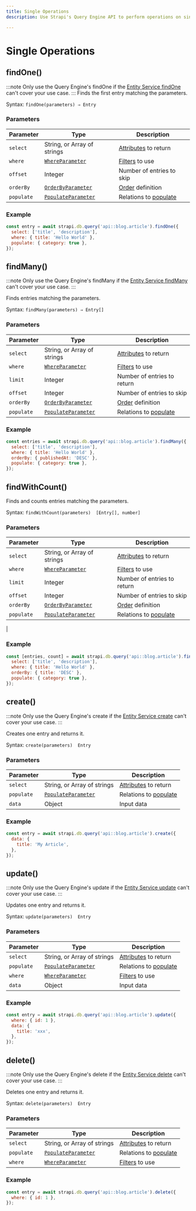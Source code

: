```yaml
---
title: Single Operations
description: Use Strapi's Query Engine API to perform operations on single entries.

---
```



# Single Operations

## findOne()

:::note
 Only use the Query Engine's findOne if the [Entity Service findOne](/dev-docs/api/entity-service/crud#findone) can't cover your use case.
:::
Finds the first entry matching the parameters.

Syntax: `findOne(parameters) ⇒ Entry`

### Parameters

| Parameter  | Type   | Description   |
| ---------- | -------------- | --------- |
| `select`   | String, or Array of strings | [Attributes](/dev-docs/backend-customization/models#model-attributes) to return |
| `where`    | [`WhereParameter`](/dev-docs/api/query-engine/filtering/) | [Filters](/dev-docs/api/query-engine/filtering/) to use   |
| `offset`   | Integer   | Number of entries to skip   |
| `orderBy`  | [`OrderByParameter`](/dev-docs/api/query-engine/order-pagination/) | [Order](/dev-docs/api/query-engine/order-pagination/) definition |
| `populate` | [`PopulateParameter`](/dev-docs/api/query-engine/populating/) | Relations to [populate](/dev-docs/api/query-engine/populating/) |

### Example

```js
const entry = await strapi.db.query('api::blog.article').findOne({
  select: ['title', 'description'],
  where: { title: 'Hello World' },
  populate: { category: true },
});
```

## findMany()

:::note
 Only use the Query Engine's findMany if the [Entity Service findMany](/dev-docs/api/entity-service/crud#findmany) can't cover your use case.
:::

Finds entries matching the parameters.

Syntax: `findMany(parameters) ⇒ Entry[]`

### Parameters

| Parameter | Type                           | Description                                |
| --------- | ------------------------------ | ------------------------------------------ |
| `select`   | String, or Array of strings | [Attributes](/dev-docs/backend-customization/models#model-attributes) to return |
| `where`    | [`WhereParameter`](/dev-docs/api/query-engine/filtering/)  | [Filters](/dev-docs/api/query-engine/filtering/) to use |
| `limit`   | Integer  | Number of entries to return  |
| `offset`   | Integer  | Number of entries to skip |
| `orderBy`  | [`OrderByParameter`](/dev-docs/api/query-engine/order-pagination/) | [Order](/dev-docs/api/query-engine/order-pagination/) definition |
| `populate` | [`PopulateParameter`](/dev-docs/api/query-engine/populating/)      | Relations to [populate](/dev-docs/api/query-engine/populating/)

### Example

```js
const entries = await strapi.db.query('api::blog.article').findMany({
  select: ['title', 'description'],
  where: { title: 'Hello World' },
  orderBy: { publishedAt: 'DESC' },
  populate: { category: true },
});
```

## findWithCount()

Finds and counts entries matching the parameters.

Syntax: `findWithCount(parameters)  [Entry[], number]`

### Parameters

| Parameter | Type                           | Description                                |
| --------- | ------------------------------ | ------------------------------------------ |
| `select`   | String, or Array of strings | [Attributes](/dev-docs/backend-customization/models#model-attributes) to return |
| `where`    | [`WhereParameter`](/dev-docs/api/query-engine/filtering/)          | [Filters](/dev-docs/api/query-engine/filtering/) to use |
| `limit`     | Integer    | Number of entries to return    |
| `offset`   | Integer  | Number of entries to skip  |
| `orderBy`  | [`OrderByParameter`](/dev-docs/api/query-engine/order-pagination/) | [Order](/dev-docs/api/query-engine/order-pagination/) definition |
| `populate` | [`PopulateParameter`](/dev-docs/api/query-engine/populating/)      | Relations to [populate](/dev-docs/api/query-engine/populating/)
|

### Example

```js
const [entries, count] = await strapi.db.query('api::blog.article').findWithCount({
  select: ['title', 'description'],
  where: { title: 'Hello World' },
  orderBy: { title: 'DESC' },
  populate: { category: true },
});
```

## create()

:::note
 Only use the Query Engine's create if the [Entity Service create](/dev-docs/api/entity-service/crud#create) can't cover your use case.
:::

Creates one entry and returns it.

Syntax: `create(parameters)  Entry`

### Parameters

| Parameter | Type                           | Description                                |
| --------- | ------------------------------ | ------------------------------------------ |
| `select`   | String, or Array of strings | [Attributes](/dev-docs/backend-customization/models#model-attributes) to return |
| `populate` | [`PopulateParameter`](/dev-docs/api/query-engine/populating/)  | Relations to [populate](/dev-docs/api/query-engine/populating/) |
| `data`  | Object   | Input data  |

### Example

```js
const entry = await strapi.db.query('api::blog.article').create({
  data: {
    title: 'My Article',
  },
});
```



## update()

:::note
 Only use the Query Engine's update if the [Entity Service update](/dev-docs/api/entity-service/crud#update) can't cover your use case.
:::

Updates one entry and returns it.

Syntax: `update(parameters)  Entry`

### Parameters

| Parameter | Type                           | Description                                |
| --------- | ------------------------------ | ------------------------------------------ |
| `select`   | String, or Array of strings | [Attributes](/dev-docs/backend-customization/models#model-attributes) to return |
| `populate` | [`PopulateParameter`](/dev-docs/api/query-engine/populating/)      | Relations to [populate](/dev-docs/api/query-engine/populating/)
| `where`    | [`WhereParameter`](/dev-docs/api/query-engine/filtering/)          | [Filters](/dev-docs/api/query-engine/filtering/) to use  |
| `data`  | Object     | Input data   |

### Example

```js
const entry = await strapi.db.query('api::blog.article').update({
  where: { id: 1 },
  data: {
    title: 'xxx',
  },
});
```



## delete()

:::note
 Only use the Query Engine's delete if the [Entity Service delete](/dev-docs/api/entity-service/crud#delete) can't cover your use case.
:::

Deletes one entry and returns it.

Syntax: `delete(parameters)  Entry`

### Parameters

| Parameter | Type                           | Description                                |
| --------- | ------------------------------ | ------------------------------------------ |
| `select`   | String, or Array of strings | [Attributes](/dev-docs/backend-customization/models#model-attributes) to return |
| `populate` | [`PopulateParameter`](/dev-docs/api/query-engine/populating/)      | Relations to [populate](/dev-docs/api/query-engine/populating/)
| `where`    | [`WhereParameter`](/dev-docs/api/query-engine/filtering/)          | [Filters](/dev-docs/api/query-engine/filtering/) to use    |

### Example

```js
const entry = await strapi.db.query('api::blog.article').delete({
  where: { id: 1 },
});
```
